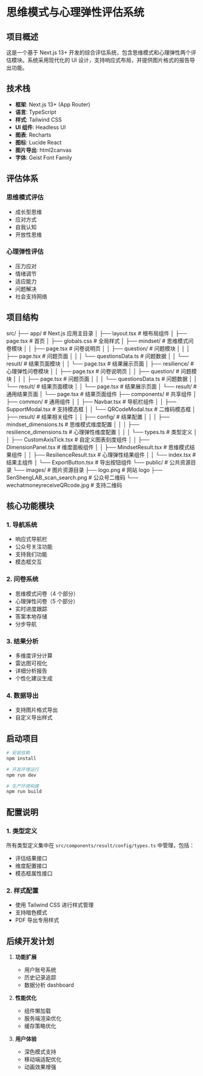 # 思维模式与心理弹性评估系统

## 项目概述

这是一个基于 Next.js 13+ 开发的综合评估系统，包含思维模式和心理弹性两个评估模块。系统采用现代化的 UI 设计，支持响应式布局，并提供图片格式的报告导出功能。

## 技术栈

- **框架**: Next.js 13+ (App Router)
- **语言**: TypeScript
- **样式**: Tailwind CSS
- **UI 组件**: Headless UI
- **图表**: Recharts
- **图标**: Lucide React
- **图片导出**: html2canvas
- **字体**: Geist Font Family

## 评估体系

### 思维模式评估

- 成长型思维
- 应对方式
- 自我认知
- 开放性思维

### 心理弹性评估

- 压力应对
- 情绪调节
- 适应能力
- 问题解决
- 社会支持网络

## 项目结构

src/
├── app/ # Next.js 应用主目录
│ ├── layout.tsx # 根布局组件
│ ├── page.tsx # 首页
│ ├── globals.css # 全局样式
│ ├── mindset/ # 思维模式问卷模块
│ │ ├── page.tsx # 问卷说明页
│ │ ├── question/ # 问题模块
│ │ │ ├── page.tsx # 问题页面
│ │ │ └── questionsData.ts # 问题数据
│ │ └── result/ # 结果页面模块
│ │ └── page.tsx # 结果展示页面
│ ├── resilience/ # 心理弹性问卷模块
│ │ ├── page.tsx # 问卷说明页
│ │ ├── question/ # 问题模块
│ │ │ ├── page.tsx # 问题页面
│ │ │ └── questionsData.ts # 问题数据
│ │ └── result/ # 结果页面模块
│ │ └── page.tsx # 结果展示页面
│ └── result/ # 通用结果页面
│ └── page.tsx # 结果页面组件
├── components/ # 共享组件
│ ├── common/ # 通用组件
│ │ ├── Navbar.tsx # 导航栏组件
│ │ ├── SupportModal.tsx # 支持模态框
│ │ └── QRCodeModal.tsx # 二维码模态框
│ ├── result/ # 结果相关组件
│ │ ├── config/ # 结果配置
│ │ │ ├── mindset_dimensions.ts # 思维模式维度配置
│ │ │ ├── resilience_dimensions.ts # 心理弹性维度配置
│ │ │ └── types.ts # 类型定义
│ │ ├── CustomAxisTick.tsx # 自定义图表刻度组件
│ │ ├── DimensionPanel.tsx # 维度面板组件
│ │ ├── MindsetResult.tsx # 思维模式结果组件
│ │ ├── ResilienceResult.tsx # 心理弹性结果组件
│ │ └── index.tsx # 结果主组件
│ └── ExportButton.tsx # 导出按钮组件
└── public/ # 公共资源目录
└── images/ # 图片资源目录
├── logo.png # 网站 logo
├── SenShengLAB_scan_search.png # 公众号二维码
└── wechatmoneyreceiveQRcode.jpg # 支持二维码

## 核心功能模块

### 1. 导航系统

- 响应式导航栏
- 公众号关注功能
- 支持我们功能
- 模态框交互

### 2. 问卷系统

- 思维模式问卷（4 个部分）
- 心理弹性问卷（5 个部分）
- 实时进度跟踪
- 答案本地存储
- 分步导航

### 3. 结果分析

- 多维度评分计算
- 雷达图可视化
- 详细分析报告
- 个性化建议生成

### 4. 数据导出

- 支持图片格式导出
- 自定义导出样式

## 启动项目

```bash
# 安装依赖
npm install

# 开发环境运行
npm run dev

# 生产环境构建
npm run build
```

## 配置说明

### 1. 类型定义

所有类型定义集中在 `src/components/result/config/types.ts` 中管理，包括：

- 评估结果接口
- 维度配置接口
- 模态框属性接口

### 2. 样式配置

- 使用 Tailwind CSS 进行样式管理
- 支持暗色模式
- PDF 导出专用样式

## 后续开发计划

1. **功能扩展**

   - 用户账号系统
   - 历史记录追踪
   - 数据分析 dashboard

2. **性能优化**

   - 组件懒加载
   - 服务端渲染优化
   - 缓存策略优化

3. **用户体验**
   - 深色模式支持
   - 移动端适配优化
   - 动画效果增强
